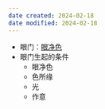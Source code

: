 ```yaml
---
date created: 2024-02-18
date modified: 2024-02-18
---
```

- 眼门：[眼净色](眼净色.md) 
- 眼门生起的条件
    - 眼净色
    - 色所缘
    - 光
    - 作意
